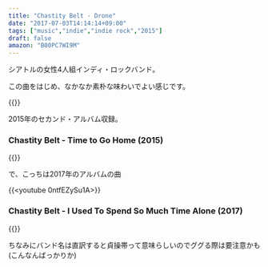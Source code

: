 ```yaml
---
title: "Chastity Belt - Drone"
date: "2017-07-03T14:14:14+09:00"
tags: ["music","indie","indie rock","2015"]
draft: false
amazon: "B00PC7WI9M"
---
```


シアトルの女性4人組インディ・ロックバンド。

この曲をはじめ、なかなか素朴な味わいでよい感じです。

{{<youtube HrMZuFn7Q9w>}}

2015年のセカンド・アルバム収録。

### Chastity Belt - Time to Go Home (2015)

{{<amazon B00PC7WI9M>}}

で、こっちは2017年のアルバムの曲

{{<youtube 0ntfEZySu1A>}}

### Chastity Belt - I Used To Spend So Much Time Alone  (2017)

{{<amazon B00PC83SG8>}}

ちなみにバンド名は直訳すると貞操帯って意味らしいのでググる際は要注意かも (こんなんばっかりか)
